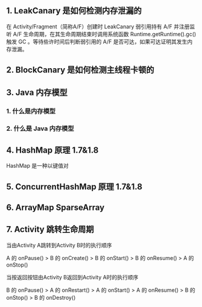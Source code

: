 ## 1. LeakCanary 是如何检测内存泄漏的
在 Activity/Fragment（简称A/F）创建时 LeakCanary 弱引用持有 A/F 并注册监听 A/F 生命周期，在其生命周期结束时调用系统函数 Runtime.getRuntime().gc() 触发 GC 。等待些许时间后判断弱引用的 A/F 是否可达，如果可达证明其发生内存泄漏。

## 2. BlockCanary 是如何检测主线程卡顿的


## 3. Java 内存模型
### 1. 什么是内存模型
### 2. 什么是 Java 内存模型

## 4. HashMap 原理 1.7&1.8
HashMap 是一种以键值对


## 5. ConcurrentHashMap 原理 1.7&1.8

## 6. ArrayMap SparseArray

## 7. Activity 跳转生命周期

当由Activity A跳转到Activity B时的执行顺序

A 的 onPause() > B 的 onCreate() > B 的 onStart() > B 的 onResume() > A 的 onStop()


当按返回按钮由Activity B返回到Activity A时的执行顺序

B 的 onPause() > A 的 onRestart() > A 的 onStart() > A 的 onResume() > B 的 onStop() > B 的 onDestroy()